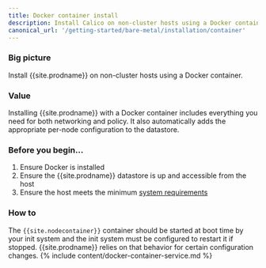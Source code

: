```yaml
---
title: Docker container install
description: Install Calico on non-cluster hosts using a Docker container.
canonical_url: '/getting-started/bare-metal/installation/container'
---
```


### Big picture
Install {{site.prodname}} on non-cluster hosts using a Docker container.

### Value
Installing {{site.prodname}} with a Docker container includes everything you need for both networking and policy. It also automatically adds the appropriate per-node configuration to the datastore.

### Before you begin...

1. Ensure Docker is installed
1. Ensure the {{site.prodname}} datastore is up and accessible from the host
1. Ensure the host meets the minimum [system requirements](../requirements)

### How to

The `{{site.nodecontainer}}` container should be started at boot time by your init system and the init system must be configured to restart it if stopped. {{site.prodname}} relies on that behavior for certain configuration changes.
{% include content/docker-container-service.md %}

